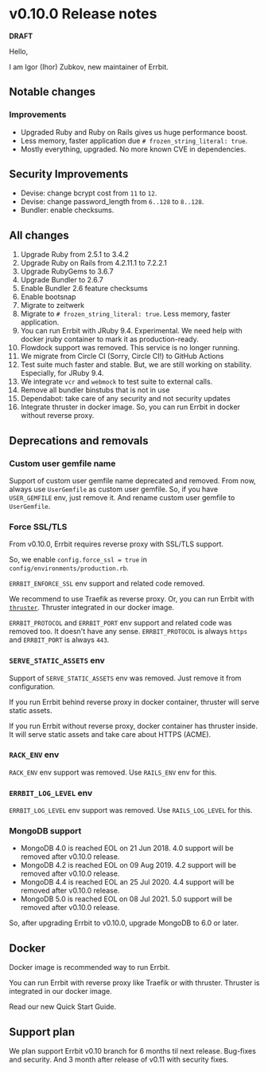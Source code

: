 # v0.10.0 Release notes

**DRAFT**

Hello,

I am Igor (Ihor) Zubkov, new maintainer of Errbit.

## Notable changes

### Improvements

* Upgraded Ruby and Ruby on Rails gives us huge performance boost.
* Less memory, faster application due `# frozen_string_literal: true`.
* Mostly everything, upgraded. No more known CVE in dependencies.

## Security Improvements

* Devise: change bcrypt cost from `11` to `12`.
* Devise: change password_length from `6..128` to `8..128`.
* Bundler: enable checksums.

## All changes

1. Upgrade Ruby from 2.5.1 to 3.4.2
2. Upgrade Ruby on Rails from 4.2.11.1 to 7.2.2.1
3. Upgrade RubyGems to 3.6.7
4. Upgrade Bundler to 2.6.7
5. Enable Bundler 2.6 feature checksums
6. Enable bootsnap
7. Migrate to zeitwerk
8. Migrate to `# frozen_string_literal: true`. Less memory, faster application.
9. You can run Errbit with JRuby 9.4. Experimental. We need help with docker jruby container to mark it as production-ready.
10. Flowdock support was removed. This service is no longer running.
11. We migrate from Circle CI (Sorry, Circle CI!) to GitHub Actions
12. Test suite much faster and stable. But, we are still working on stability. Especially, for JRuby 9.4.
13. We integrate `vcr` and `webmock` to test suite to external calls.
14. Remove all bundler binstubs that is not in use
15. Dependabot: take care of any security and not security updates
16. Integrate thruster in docker image. So, you can run Errbit in docker without reverse proxy.

## Deprecations and removals

### Custom user gemfile name

Support of custom user gemfile name deprecated and removed. From now,
always use `UserGemfile` as custom user gemfile. So, if you have
`USER_GEMFILE` env, just remove it. And rename custom user gemfile to
`UserGemfile`.

### Force SSL/TLS

From v0.10.0, Errbit requires reverse proxy with SSL/TLS support.

So, we enable `config.force_ssl = true` in `config/environments/production.rb`.

`ERRBIT_ENFORCE_SSL` env support and related code removed.

We recommend to use Traefik as reverse proxy. Or, you can run
Errbit with [`thruster`](https://github.com/basecamp/thruster).
Thruster integrated in our docker image.

`ERRBIT_PROTOCOL` and `ERRBIT_PORT` env support and related code was
removed too. It doesn't have any sense. `ERRBIT_PROTOCOL` is always
`https` and `ERRBIT_PORT` is always `443`.

### `SERVE_STATIC_ASSETS` env

Support of `SERVE_STATIC_ASSETS` env was removed. Just remove it
from configuration.

If you run Errbit behind reverse proxy in docker container,
thruster will serve static assets.

If you run Errbit without reverse proxy, docker container has
thruster inside. It will serve static assets and take care
about HTTPS (ACME).

### `RACK_ENV` env

`RACK_ENV` env support was removed. Use `RAILS_ENV` env for this.

### `ERRBIT_LOG_LEVEL` env

`ERRBIT_LOG_LEVEL` env support was removed. Use `RAILS_LOG_LEVEL`
for this.

### MongoDB support

* MongoDB 4.0 is reached EOL on 21 Jun 2018. 4.0 support will be removed after v0.10.0 release.
* MongoDB 4.2 is reached EOL on 09 Aug 2019. 4.2 support will be removed after v0.10.0 release.
* MongoDB 4.4 is reached EOL an 25 Jul 2020. 4.4 support will be removed after v0.10.0 release.
* MongoDB 5.0 is reached EOL on 08 Jul 2021. 5.0 support will be removed after v0.10.0 release.

So, after upgrading Errbit to v0.10.0, upgrade MongoDB to 6.0 or later.

## Docker

Docker image is recommended way to run Errbit.

You can run Errbit with reverse proxy like Traefik or with
thruster. Thruster is integrated in our docker image.

Read our new Quick Start Guide.

## Support plan

We plan support Errbit v0.10 branch for 6 months til next release. Bug-fixes
and security. And 3 month after release of v0.11 with security fixes.
